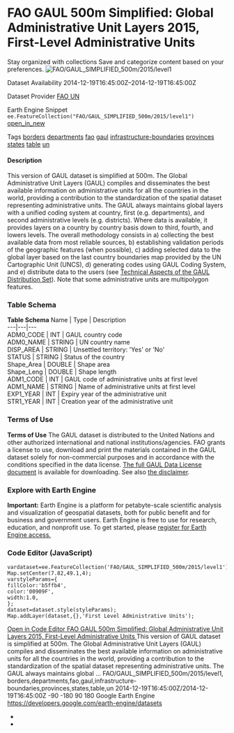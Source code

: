  
#  FAO GAUL 500m Simplified: Global Administrative Unit Layers 2015, First-Level Administrative Units 
Stay organized with collections  Save and categorize content based on your preferences. 
![FAO/GAUL_SIMPLIFIED_500m/2015/level1](https://developers.google.com/earth-engine/datasets/images/FAO/FAO_GAUL_SIMPLIFIED_500m_2015_level1_sample.png) 

Dataset Availability
    2014-12-19T16:45:00Z–2014-12-19T16:45:00Z 

Dataset Provider
     [ FAO UN ](http://www.fao.org/geonetwork/srv/en/metadata.show?id=12691) 

Earth Engine Snippet
     `    ee.FeatureCollection("FAO/GAUL_SIMPLIFIED_500m/2015/level1")   ` [ open_in_new ](https://code.earthengine.google.com/?scriptPath=Examples:Datasets/FAO/FAO_GAUL_SIMPLIFIED_500m_2015_level1) 

Tags
     [borders](https://developers.google.com/earth-engine/datasets/tags/borders) [departments](https://developers.google.com/earth-engine/datasets/tags/departments) [fao](https://developers.google.com/earth-engine/datasets/tags/fao) [gaul](https://developers.google.com/earth-engine/datasets/tags/gaul) [infrastructure-boundaries](https://developers.google.com/earth-engine/datasets/tags/infrastructure-boundaries) [provinces](https://developers.google.com/earth-engine/datasets/tags/provinces) [states](https://developers.google.com/earth-engine/datasets/tags/states) [table](https://developers.google.com/earth-engine/datasets/tags/table) [un](https://developers.google.com/earth-engine/datasets/tags/un)
#### Description
This version of GAUL dataset is simplified at 500m.
The Global Administrative Unit Layers (GAUL) compiles and disseminates the best available information on administrative units for all the countries in the world, providing a contribution to the standardization of the spatial dataset representing administrative units. The GAUL always maintains global layers with a unified coding system at country, first (e.g. departments), and second administrative levels (e.g. districts). Where data is available, it provides layers on a country by country basis down to third, fourth, and lowers levels. The overall methodology consists in a) collecting the best available data from most reliable sources, b) establishing validation periods of the geographic features (when possible), c) adding selected data to the global layer based on the last country boundaries map provided by the UN Cartographic Unit (UNCS), d) generating codes using GAUL Coding System, and e) distribute data to the users (see [Technical Aspects of the GAUL Distribution Set](https://sgst.wr.usgs.gov/gfsad30/FAO_GUAL/TechnicalAspectsGAUL2015_Doc1.pdf)). Note that some administrative units are multipolygon features.
### Table Schema
**Table Schema**
Name | Type | Description  
---|---|---  
ADM0_CODE | INT | GAUL country code  
ADM0_NAME | STRING | UN country name  
DISP_AREA | STRING | Unsettled territory: 'Yes' or 'No'  
STATUS | STRING | Status of the country  
Shape_Area | DOUBLE | Shape area  
Shape_Leng | DOUBLE | Shape length  
ADM1_CODE | INT | GAUL code of administrative units at first level  
ADM1_NAME | STRING | Name of administrative units at first level  
EXP1_YEAR | INT | Expiry year of the administrative unit  
STR1_YEAR | INT | Creation year of the administrative unit  
### Terms of Use
**Terms of Use**
The GAUL dataset is distributed to the United Nations and other authorized international and national institutions/agencies. FAO grants a license to use, download and print the materials contained in the GAUL dataset solely for non-commercial purposes and in accordance with the conditions specified in the data license. [The full GAUL Data License document](https://developers.google.com/earth-engine/datasets/catalog/DataLicenseGAUL2015.pdf) is available for downloading. See also [the disclaimer](https://developers.google.com/earth-engine/datasets/catalog/DisclaimerGAUL2015.pdf).
### Explore with Earth Engine
**Important:** Earth Engine is a platform for petabyte-scale scientific analysis and visualization of geospatial datasets, both for public benefit and for business and government users. Earth Engine is free to use for research, education, and nonprofit use. To get started, please [register for Earth Engine access.](https://console.cloud.google.com/earth-engine)
### Code Editor (JavaScript)
```
vardataset=ee.FeatureCollection('FAO/GAUL_SIMPLIFIED_500m/2015/level1');
Map.setCenter(7.82,49.1,4);
varstyleParams={
fillColor:'b5ffb4',
color:'00909F',
width:1.0,
};
dataset=dataset.style(styleParams);
Map.addLayer(dataset,{},'First Level Administrative Units');
```
[ Open in Code Editor ](https://code.earthengine.google.com/?scriptPath=Examples:Datasets/FAO/FAO_GAUL_SIMPLIFIED_500m_2015_level1)
[ FAO GAUL 500m Simplified: Global Administrative Unit Layers 2015, First-Level Administrative Units ](https://developers.google.com/earth-engine/datasets/catalog/FAO_GAUL_SIMPLIFIED_500m_2015_level1)
This version of GAUL dataset is simplified at 500m. The Global Administrative Unit Layers (GAUL) compiles and disseminates the best available information on administrative units for all the countries in the world, providing a contribution to the standardization of the spatial dataset representing administrative units. The GAUL always maintains global …
FAO/GAUL_SIMPLIFIED_500m/2015/level1, borders,departments,fao,gaul,infrastructure-boundaries,provinces,states,table,un 
2014-12-19T16:45:00Z/2014-12-19T16:45:00Z
-90 -180 90 180 
Google Earth Engine
https://developers.google.com/earth-engine/datasets
  * [ ](https://doi.org/http://www.fao.org/geonetwork/srv/en/metadata.show?id=12691)
  * [ ](https://doi.org/https://developers.google.com/earth-engine/datasets/catalog/FAO_GAUL_SIMPLIFIED_500m_2015_level1)


